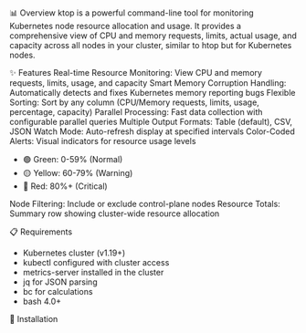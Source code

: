 📊 Overview
ktop is a powerful command-line tool for monitoring Kubernetes node resource allocation and usage. It provides a comprehensive view of CPU and memory requests, limits, actual usage, and capacity across all nodes in your cluster, similar to htop but for Kubernetes nodes.

✨ Features
Real-time Resource Monitoring: View CPU and memory requests, limits, usage, and capacity
Smart Memory Corruption Handling: Automatically detects and fixes Kubernetes memory reporting bugs
Flexible Sorting: Sort by any column (CPU/Memory requests, limits, usage, percentage, capacity)
Parallel Processing: Fast data collection with configurable parallel queries
Multiple Output Formats: Table (default), CSV, JSON
Watch Mode: Auto-refresh display at specified intervals
Color-Coded Alerts: Visual indicators for resource usage levels
- 🟢 Green: 0-59% (Normal)
- 🟡 Yellow: 60-79% (Warning)
- 🔴 Red: 80%+ (Critical)

Node Filtering: Include or exclude control-plane nodes
Resource Totals: Summary row showing cluster-wide resource allocation

📋 Requirements
- Kubernetes cluster (v1.19+)
- kubectl configured with cluster access
- metrics-server installed in the cluster
- jq for JSON parsing
- bc for calculations
- bash 4.0+

🚀 Installation

